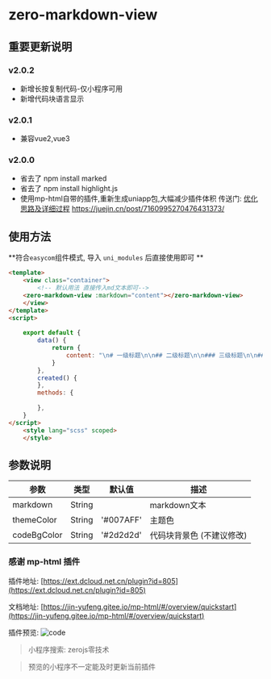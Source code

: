 # zero-markdown-view


## 重要更新说明

### v2.0.2
- 新增长按复制代码-仅小程序可用
- 新增代码块语言显示

### v2.0.1
- 兼容vue2,vue3

### v2.0.0
- 省去了 npm install marked
- 省去了 npm install highlight.js
- 使用mp-html自带的插件,重新生成uniapp包,大幅减少插件体积
传送门: [优化思路及详细过程](https://juejin.cn/post/7160995270476431373/) https://juejin.cn/post/7160995270476431373/

## 使用方法

**符合`easycom`组件模式, 导入 `uni_modules` 后直接使用即可 **

```html
<template>
	<view class="container">
		<!-- 默认用法 直接传入md文本即可-->
	<zero-markdown-view :markdown="content"></zero-markdown-view>
	</view>
</template>
<script>
	
	export default {
		data() {
			return {
				content: "\n# 一级标题\n\n## 二级标题\n\n### 三级标题\n\n### 1.2 无序列表\n\n无序列表的使用，在符号`-`后加空格使用。如下：\n- 无序列表 1\n- 无序列表 2\n  - 无序列表 2.1\n  - 无序列表 2.2\n\n**由于微信原因，最多支持到二级列表**。\n\n### 1.3 有序列表\n\n1. 有序列表 1\n2. 有序列表 2\n\n\n### 1.4 粗体和斜体\n\n**这个是粗体**\n\n_这个是斜体_\n\n**_这个是粗体加斜体_**\n\n\n### 1.5 链接\n\n对于该论述，欢迎读者查阅之前发过的文章，[你是《未来世界的幸存者》么？](https://mp.weixin.qq.com/s/s5IhxV2ooX3JN_X416nidA)\n\n### 1.6 引用\n\n> ### 一级引用示例\n> \n> 读一本好书，就是在和高尚的人谈话。 **——歌德**\n\n### 1.7 分割线\n\n可以在一行中用三个以上的减号来建立一个分隔线，同时需要在分隔线的上面空一行。如下：\n\n---\n\n### 1.8 删除线\n\n删除线的使用，在需要删除的文字前后各使用两个`~`，如下：\n\n~~这是要被删除的内容。~~\n\n### 1.9 表格\n\n| 姓名       | 年龄 |         工作 |\n| :--------- | :--: | -----------: |\n| 作者     |  18  |     web |\n| zerojs   |  20  |  前端 |\n| 太菜了 |  22  | 躺平 |\n\n\n## 2. 特殊语法\n\n### 2.1 脚注\n\n脚注与链接的区别如下所示：\n\n```markdown\n链接：[文字](链接)\n脚注：[文字](脚注解释 \"脚注名字\")\n```\n### 2.2 代码块\n\n```js\nconsole.log(\"1\");\n\nsetTimeout(function () {\n  console.log(\"2\");\n  process.nextTick(function () {\n    console.log(\"3\");\n  });\n  new Promise(function (resolve) {\n    console.log(\"4\");\n    resolve();\n  }).then(function () {\n    console.log(\"5\");\n  });\n});\n```\n\ndiff 不能同时和其他语言的高亮同时显示，且需要调整代码主题为微信代码主题以外的代码主题才能看到 diff 效果，使用效果如下:\n\n```diff\n+ 新增项\n- 删除项\n```\n\n**其他主题不带行号，可自定义是否换行，代码大小与当前编辑器一致**\n\n\n\n## 3 其他语法\n\n### 3.1 HTML\n\n支持原生 HTML 语法，请写内联样式，如下：\n\n<span style=\"display:block;text-align:right;color:orangered;\">橙色居右</span>\n<span style=\"display:block;text-align:center;color:orangered;\">橙色居中</span>\n\n### 3.2 UML\n\n不支持，推荐使用开源工具`https://draw.io/`制作后再导入图片"
			}
		},
		created() {
		},
		methods: {
		
		},
	}
</script>
	<style lang="scss" scoped>
	</style>
```

## 参数说明

|参数		|类型	|默认值		|描述					|
|--			|--		|--			|--						|
|markdown	|String	|			|markdown文本			|
|themeColor	|String	|'#007AFF'	|主题色					|
|codeBgColor|String	|'#2d2d2d'	|代码块背景色	(不建议修改)	|


### 感谢 mp-html 插件

插件地址: [https://ext.dcloud.net.cn/plugin?id=805](https://ext.dcloud.net.cn/plugin?id=805)

文档地址: [https://jin-yufeng.gitee.io/mp-html/#/overview/quickstart](https://jin-yufeng.gitee.io/mp-html/#/overview/quickstart)


插件预览:
![code](https://img.zerojs.cn/mweb/we_code.jpg)


> 小程序搜索: zerojs零技术

> 预览的小程序不一定能及时更新当前插件
